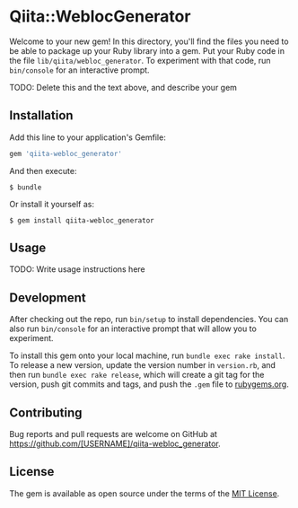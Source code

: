 # Qiita::WeblocGenerator

Welcome to your new gem! In this directory, you'll find the files you need to be able to package up your Ruby library into a gem. Put your Ruby code in the file `lib/qiita/webloc_generator`. To experiment with that code, run `bin/console` for an interactive prompt.

TODO: Delete this and the text above, and describe your gem

## Installation

Add this line to your application's Gemfile:

```ruby
gem 'qiita-webloc_generator'
```

And then execute:

    $ bundle

Or install it yourself as:

    $ gem install qiita-webloc_generator

## Usage

TODO: Write usage instructions here

## Development

After checking out the repo, run `bin/setup` to install dependencies. You can also run `bin/console` for an interactive prompt that will allow you to experiment.

To install this gem onto your local machine, run `bundle exec rake install`. To release a new version, update the version number in `version.rb`, and then run `bundle exec rake release`, which will create a git tag for the version, push git commits and tags, and push the `.gem` file to [rubygems.org](https://rubygems.org).

## Contributing

Bug reports and pull requests are welcome on GitHub at https://github.com/[USERNAME]/qiita-webloc_generator.


## License

The gem is available as open source under the terms of the [MIT License](http://opensource.org/licenses/MIT).

